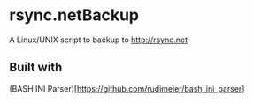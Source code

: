 # rsync.netBackup
A Linux/UNIX script to backup to http://rsync.net

## Built with
(BASH INI Parser)[https://github.com/rudimeier/bash_ini_parser]
